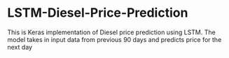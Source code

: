 # LSTM-Diesel-Price-Prediction
This is Keras implementation of Diesel price prediction using LSTM. The model takes in input data from previous 90 days and predicts price for the next day
